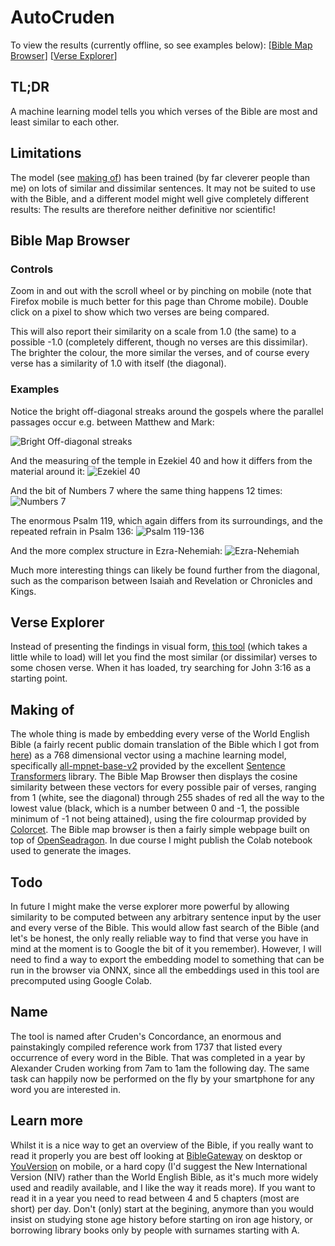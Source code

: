 # AutoCruden
To view the results (currently offline, so see examples below): [[Bible Map Browser](http://www.autocruden.com)] [[Verse Explorer](http://www.autocruden.com/explorer.html)]

## TL;DR
A machine learning model tells you which verses of the Bible are most and least similar to each other.

## Limitations
The model (see [making of](#making-of)) has been trained (by far cleverer people than me) on lots of similar and dissimilar sentences. It may not be suited to use with the Bible, and a different model might well give completely different results: The results are therefore neither definitive nor scientific!

## Bible Map Browser
### Controls
Zoom in and out with the scroll wheel or by pinching on mobile (note that Firefox mobile is much better for this page than Chrome mobile). Double click on a pixel to show which two verses are being compared.

This will also report their similarity on a scale from 1.0 (the same) to a possible -1.0 (completely different, though no verses are this dissimilar). The brighter the colour, the more similar the verses, and of course every verse has a similarity of 1.0 with itself (the diagonal).

### Examples
Notice the bright off-diagonal streaks around the gospels where the parallel passages occur e.g. between Matthew and Mark:

![Bright Off-diagonal streaks](media/Synoptic_Parallels.png)

And the measuring of the temple in Ezekiel 40 and how it differs from the material around it:
![Ezekiel 40](media/Ezekiel40.png)

And the bit of Numbers 7 where the same thing happens 12 times:
![Numbers 7](media/Numbers7.png)

The enormous Psalm 119, which again differs from its surroundings, and the repeated refrain in Psalm 136:
![Psalm 119-136](media/Psalm119_138.png)

And the more complex structure in Ezra-Nehemiah:
![Ezra-Nehemiah](media/EzraNehemiah.png)

Much more interesting things can likely be found further from the diagonal, such as the comparison between Isaiah and Revelation or Chronicles and Kings.

## Verse Explorer
Instead of presenting the findings in visual form, [this tool](http://www.autocruden.com/explorer.html) (which takes a little while to load) will let you find the most similar (or dissimilar) verses to some chosen verse. When it has loaded, try searching for John 3:16 as a starting point.

## Making of
The whole thing is made by embedding every verse of the World English Bible (a fairly recent public domain translation of the Bible which I got from [here](https://biblehub.net/)) as a 768 dimensional vector using a machine learning model, specifically [all-mpnet-base-v2](https://huggingface.co/sentence-transformers/all-mpnet-base-v2) provided by the excellent [Sentence Transformers](https://www.sbert.net/) library. The Bible Map Browser then displays the cosine similarity between these vectors for every possible pair of verses, ranging from 1 (white, see the diagonal) through 255 shades of red all the way to the lowest value (black, which is a number between 0 and -1, the possible minimum of -1 not being attained), using the fire colourmap provided by [Colorcet](https://colorcet.holoviz.org/). The Bible map browser is then a fairly simple webpage built on top of [OpenSeadragon](https://openseadragon.github.io/). In due course I might publish the Colab notebook used to generate the images.

## Todo
In future I might make the verse explorer more powerful by allowing similarity to be computed between any arbitrary sentence input by the user and every verse of the Bible. This would allow fast search of the Bible (and let's be honest, the only really reliable way to find that verse you have in mind at the moment is to Google the bit of it you remember). However, I will need to find a way to export the embedding model to something that can be run in the browser via ONNX, since all the embeddings used in this tool are precomputed using Google Colab.

## Name
The tool is named after Cruden's Concordance, an enormous and painstakingly compiled reference work from 1737 that listed every occurrence of every word in the Bible. That was completed in a year by Alexander Cruden working from 7am to 1am the following day. The same task can happily now be performed on the fly by your smartphone for any word you are interested in.

## Learn more
Whilst it is a nice way to get an overview of the Bible, if you really want to read it properly you are best off looking at [BibleGateway](https://www.biblegateway.com/) on desktop or [YouVersion](https://www.youversion.com/the-bible-app/) on mobile, or a hard copy (I'd suggest the New International Version (NIV) rather than the World English Bible, as it's much more widely used and readily available, and I like the way it reads more). If you want to read it in a year you need to read between 4 and 5 chapters (most are short) per day. Don't (only) start at the begining, anymore than you would insist on studying stone age history before starting on iron age history, or borrowing library books only by people with surnames starting with A.
